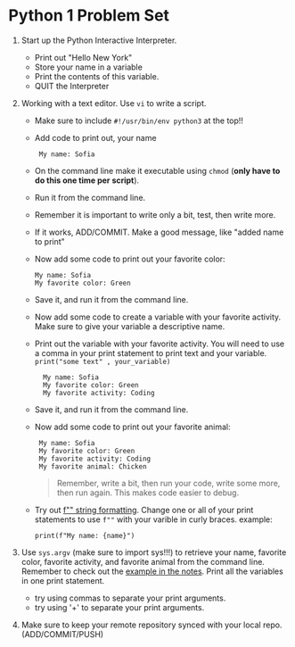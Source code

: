 Python 1 Problem Set
==================
 

1. Start up the Python Interactive Interpreter. 
    - Print out "Hello New York"
    - Store your name in a variable
    - Print the contents of this variable.
    - QUIT the Interpreter
    
2. Working with a text editor. Use `vi` to write a script. 
   - Make sure to include `#!/usr/bin/env python3` at the top!! 
   - Add code to print out, your name  
   
        ```
         My name: Sofia
        ```
    - On the command line make it executable using `chmod` (**only have to do this one time per script**).
    - Run it from the command line. 
    - Remember it is important to write only a bit, test, then write more.
    - If it works, ADD/COMMIT. Make a good message, like "added name to print"
    - Now add some code to print out your favorite color:  
  
         ```
         My name: Sofia
         My favorite color: Green
        ```
   - Save it, and run it from the command line. 
   - Now add some code to create a variable with your favorite activity. Make sure to give your variable a descriptive name.
   - Print out the variable with your favorite activity. You will need to use a comma in your print statement to print text and your variable. `print("some text" , your_variable)`

       ```
         My name: Sofia
         My favorite color: Green
         My favorite activity: Coding
        ```
   - Save it, and run it from the command line. 
   - Now add some code to print out your favorite animal:      
        
        ```
         My name: Sofia
         My favorite color: Green
         My favorite activity: Coding
         My favorite animal: Chicken
        ```
        >  Remember, write a bit, then run your code, write some more, then run again. This makes code easier to debug.
   - Try out [f"" string formatting](https://github.com/prog4biol/pfb2023/blob/master/pfb.md#string-formatting). Change one or all of your print statements to use `f""` with your varible in curly braces.
       example: 
       ```
       print(f"My name: {name}") 
       ```
4. Use `sys.argv` (make sure to import sys!!!) to retrieve your name, favorite color, favorite activity, and favorite animal from the command line. Remember to check out the [example in the notes](https://github.com/prog4biol/pfb2023#command-line-parameters-a-special-built-in-list). Print all the variables in one print statement.
    - try using commas to separate your print arguments. 
    - try using '+' to separate your print arguments.

5. Make sure to keep your remote repository synced with your local repo. (ADD/COMMIT/PUSH)


